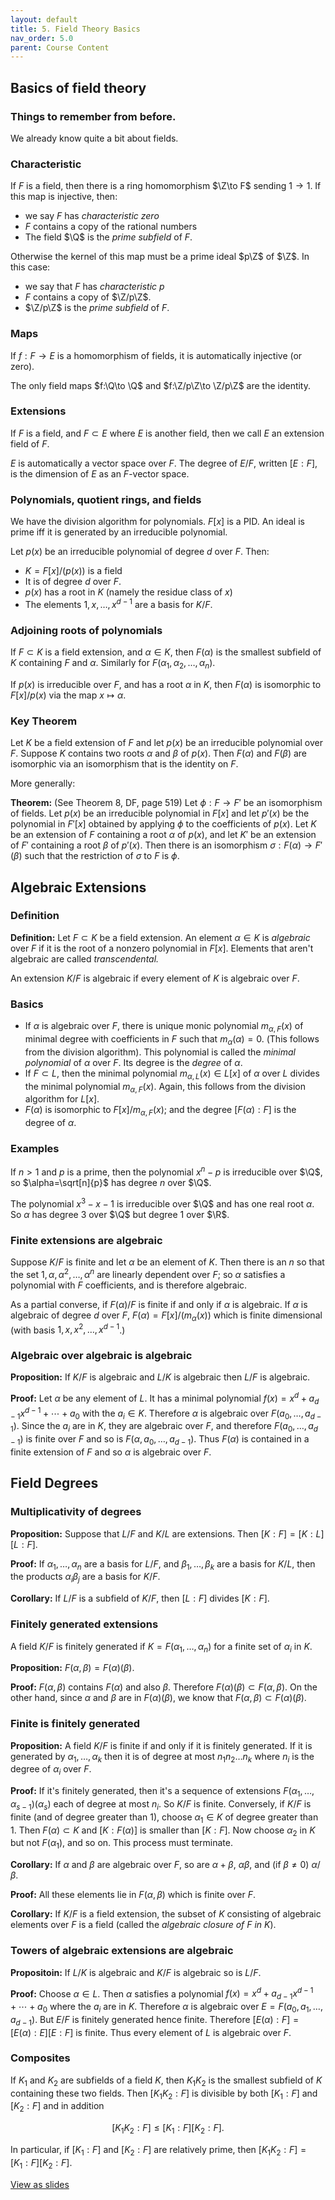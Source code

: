 ```yaml
---
layout: default
title: 5. Field Theory Basics
nav_order: 5.0
parent: Course Content
---
```


## Basics of field theory

### Things to remember from before.

We already know quite a bit about fields. 

### Characteristic 

If $F$ is a field, then there is a ring homomorphism $\Z\to F$ sending $1\to 1$.  If this map is injective, then:

- we say $F$ has *characteristic zero*
- $F$ contains a copy of the rational numbers
- The field $\Q$ is the *prime subfield* of $F$.

Otherwise the kernel of this map must be a prime ideal $p\Z$ of $\Z$.  In this case:
    
- we say that $F$ has *characteristic $p$*
- $F$ contains a copy of $\Z/p\Z$.
- $\Z/p\Z$ is the *prime subfield* of $F$.

### Maps

If $f:F\to E$ is a homomorphism of fields, it is automatically injective (or zero).

The only field maps $f:\Q\to \Q$ and $f:\Z/p\Z\to \Z/p\Z$ are the identity. 

### Extensions

If $F$ is a field, and $F\subset E$ where $E$ is another field, then we call $E$ an extension field of $F$.

$E$ is automatically a vector space over $F$.  The degree of $E/F$, written $[E:F]$, is the dimension of $E$ as an $F$-vector space.

### Polynomials, quotient rings, and fields

We have the division algorithm for polynomials.  $F[x]$ is a PID.    An ideal is prime iff it is generated by an irreducible polynomial.

Let $p(x)$ be an irreducible polynomial of degree $d$ over $F$.  Then:

- $K=F[x]/(p(x))$ is a field
- It is of degree $d$ over $F$.
- $p(x)$ has a root in $K$ (namely the residue class of $x$)
- The elements $1,x,\ldots, x^{d-1}$ are a basis for $K/F$. 

### Adjoining roots of polynomials

If $F\subset K$ is a field extension, and $\alpha\in K$, then $F(\alpha)$ is the smallest subfield of $K$ containing $F$ and $\alpha$.
Similarly for $F(\alpha_1,\alpha_2,\ldots,\alpha_n)$.

If $p(x)$ is irreducible over $F$, and has a root $\alpha$ in $K$, then $F(\alpha)$ is isomorphic to $F[x]/p(x)$ via the map $x\mapsto \alpha$.

### Key Theorem

Let $K$ be a field extension of $F$ and let $p(x)$ be an irreducible polynomial over $F$.  Suppose $K$ contains two roots $\alpha$ and $\beta$
of $p(x)$.  Then $F(\alpha)$ and $F(\beta)$ are isomorphic via an isomorphism that is the identity on $F$.

More generally:

**Theorem:** (See Theorem 8, DF, page 519) Let $\phi:F\to F'$ be an isomorphism of fields.  Let $p(x)$ be an irreducible polynomial in $F[x]$ and let
$p'(x)$ be the polynomial in $F'[x]$ obtained by applying $\phi$ to the coefficients of $p(x)$.  Let $K$ be an extension of $F$ containing a root $\alpha$ of
$p(x)$, and let $K'$ be an extension of $F'$ containing a root $\beta$ of $p'(x)$.  Then there is an isomorphism $\sigma:F(\alpha)\to F'(\beta)$ such that
the restriction of $\sigma$ to $F$ is $\phi$. 


## Algebraic Extensions

### Definition

**Definition:** Let $F\subset K$ be a field extension.  An element $\alpha\in K$ is *algebraic* over $F$
if it is the root of a nonzero polynomial in $F[x]$.  Elements that aren't algebraic are called *transcendental.*

An extension $K/F$ is algebraic if every element of $K$ is algebraic over $F$.

### Basics

- If $\alpha$ is algebraic over $F$, there is unique monic polynomial $m_{\alpha,F}(x)$ of minimal degree with coefficients in $F$ such that $m_{\alpha}(\alpha)=0$.  (This follows from the division algorithm).  This polynomial is called the *minimal polynomial* of $\alpha$ over $F$.  Its degree is the *degree* of $\alpha$.
- If $F\subset L$, then the minimal polynomial $m_{\alpha,L}(x)\in L[x]$ of $\alpha$ over $L$ divides the minimal polynomial $m_{\alpha,F}(x)$.  Again, this follows from the division algorithm for $L[x]$. 
- $F(\alpha)$ is isomorphic to $F[x]/m_{\alpha,F}(x)$; and the degree $[F(\alpha):F]$ is the degree of $\alpha$. 

### Examples

If $n>1$ and $p$ is a prime, then the polynomial $x^{n}-p$ is irreducible over $\Q$, so $\alpha=\sqrt[n]{p}$
has degree $n$ over $\Q$. 

The polynomial $x^3-x-1$ is irreducible over $\Q$ and has one real root $\alpha$.  So $\alpha$ has degree $3$ over $\Q$ but degree $1$ over $\R$.

### Finite extensions are algebraic

Suppose $K/F$ is finite and let $\alpha$ be an element of $K$.  Then there is an $n$ so that
the set $1,\alpha,\alpha^2,\ldots, \alpha^{n}$ are linearly dependent over $F$; so $\alpha$ satisfies a
polynomial with $F$ coefficients, and is therefore algebraic.

As a partial converse, if $F(\alpha)/F$ is finite if and only if $\alpha$ is algebraic. If $\alpha$
is algebraic of degree $d$ over $F$, $F(\alpha)=F[x]/(m_{\alpha}(x))$ which is finite dimensional 
(with basis $1,x,x^2,\ldots, x^{d-1}$.)

### Algebraic over algebraic is algebraic

**Proposition:** If $K/F$ is algebraic and $L/K$ is algebraic then $L/F$ is algebraic.  

**Proof:** Let $\alpha$ be any element of $L$. It has a minimal polynomial $f(x)=x^{d}+a_{d-1}x^{d-1}+\cdots+a_{0}$ with the
$a_{i}\in K$.  Therefore $\alpha$ is algebraic over $F(a_0,\ldots, a_{d-1})$.  Since the $a_i$ are in $K$, they are algebraic over $F$,
and therefore $F(a_0,\ldots, a_{d-1})$ is finite over $F$ and so is $F(\alpha,a_0,\ldots, a_{d-1})$.  Thus $F(\alpha)$ is contained
in a finite extension of $F$ and so $\alpha$ is algebraic over $F$.   

## Field Degrees

### Multiplicativity of degrees

**Proposition:** Suppose that $L/F$ and $K/L$ are extensions.  Then $[K:F]=[K:L][L:F]$.

**Proof:** If $\alpha_1,\ldots, \alpha_n$ are a basis for $L/F$, and $\beta_1,\ldots, \beta_k$ are a basis for $K/L$, then
the products $\alpha_{i}\beta_{j}$ are a basis for $K/F$.

**Corollary:** If $L/F$ is a subfield of $K/F$, then $[L:F]$ divides $[K:F]$. 

### Finitely generated extensions

A field $K/F$ is finitely generated if $K=F(\alpha_1,\ldots, \alpha_n)$ for a finite set of $\alpha_{i}$ in $K$. 

**Proposition:** $F(\alpha,\beta)=F(\alpha)(\beta)$. 

**Proof:** $F(\alpha,\beta)$ contains $F(\alpha)$ and also $\beta$.  Therefore $F(\alpha)(\beta)\subset F(\alpha,\beta)$. On the other hand,
since $\alpha$ and $\beta$ are in $F(\alpha)(\beta)$, we know that $F(\alpha,\beta)\subset F(\alpha)(\beta)$. 

### Finite is finitely generated

**Proposition:** A field $K/F$ is finite if and only if it is finitely generated.  If it is generated by $\alpha_1,\ldots, \alpha_k$ then it is of degree
at most $n_1 n_2\ldots n_k$ where $n_i$ is the degree of $\alpha_i$ over $F$. 

**Proof:** If it's finitely generated, then it's a sequence of extensions $F(\alpha_1,\ldots, \alpha_{s-1})(\alpha_{s})$ each of degree at most $n_i$. So
$K/F$ is finite.  Conversely, if $K/F$ is finite (and of degree greater than 1), choose $\alpha_1\in K$ of degree greater than 1.  Then $F(\alpha)\subset K$
and $[K:F(\alpha)]$ is smaller than $[K:F]$.  Now choose $\alpha_2$ in $K$ but not $F(\alpha_1)$, and so on.  This process must terminate.

**Corollary:** If $\alpha$ and $\beta$ are algebraic over $F$, so are $\alpha+\beta$, $\alpha\beta$, and (if $\beta\not=0$) $\alpha/\beta$.

**Proof:** All these elements lie in $F(\alpha,\beta)$ which is finite over $F$.

**Corollary:** If $K/F$ is a field extension, the subset of $K$ consisting of algebraic elements over $F$ is a field (called the *algebraic closure of $F$ in $K$*).

### Towers of algebraic extensions are algebraic

**Propositoin:** If $L/K$ is algebraic and $K/F$ is algebraic so is $L/F$.  

**Proof:** Choose $\alpha\in L$.  Then $\alpha$ satisfies a polynomial $f(x)=x^{d}+a_{d-1}x^{d-1}+\cdots+a_{0}$ where the $a_i$ are in $K$.  Therefore $\alpha$ is algebraic
over $E=F(a_0,a_1,\ldots, a_{d-1})$. But $E/F$ is finitely generated hence finite.  Therefore $[E(\alpha):F]=[E(\alpha):E][E:F]$ is finite.  Thus every element of $L$ is algebraic over $F$.

### Composites

If $K_1$ and $K_2$ are subfields of a field $K$, then $K_1 K_2$ is the smallest subfield of $K$ containing these two fields.  Then $[K_1 K_2:F]$ is divisible
by both $[K_1:F]$ and $[K_2:F]$ and in addition

$$
[K_1 K_2:F]\le [K_1:F][K_2:F].
$$

In particular, if $[K_1:F]$ and $[K_2:F]$ are relatively prime, then $[K_1 K_2:F]=[K_1:F][K_2:F]$.


<div>
<a href="slides/05-fieldbasics.html"> View as slides </a>
</div>